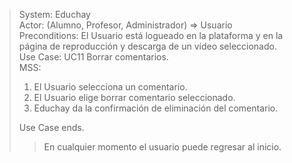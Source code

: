 > System: Educhay  
> Actor: (Alumno, Profesor, Administrador) => Usuario  
> Preconditions: El Usuario está logueado en la plataforma y en la página de reproducción y descarga de un vídeo seleccionado.  
> Use Case: UC11 Borrar comentarios.  
> MSS:  
> 1. El Usuario selecciona un comentario.
> 2. El Usuario elige borrar comentario seleccionado.
> 3. Educhay da la confirmación de eliminación del comentario.  
>  
> Use Case ends.   
>> En cualquier momento el usuario puede regresar al inicio.  